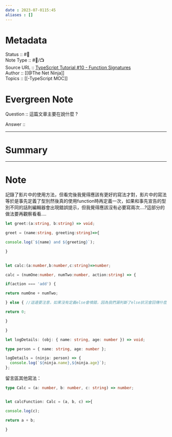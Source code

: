 ```yaml
---
date : 2023-07-0115:45
aliases : []
---
```

# Metadata
Status :: #🌱 <br>
Note Type :: #📨/📺 <br>
Source URL :: [TypeScript Tutorial #10 - Function Signatures](https://youtu.be/TZNbzyY6hMU) <br>
Author :: [[@The Net Ninja]]<br>
Topics :: [[-TypeScript MOC]]  

# Evergreen Note

Question :: 這篇文章主要在說什麼 ?

Answer ::

---

# Summary 

---

# Note
記錄了影片中的使用方法，但看完後我覺得應該有更好的寫法才對，影片中的寫法等於是事先定義了型別然後真的使用function時再定義一次，如果和事先宣告的型別不同的話則編輯器會出現錯誤提示，但我覺得應該沒有必要寫兩次....?這部分的做法要再觀察看看....
```ts
let greet:(a:string, b:string) => void;

greet = (name:string, greeting:string)=>{

console.log(`${name} and ${greeting}`);

}

  
let calc:(a:number,b:number,c:string)=>number;

calc = (numOne:number, numTwo:number, action:string) => {

if(action === 'add') {

return numOne + numTwo;

} else { //這邊要注意，如果沒有定義else會噴錯，因為我們漏判斷了else狀況會回傳什麼

return 0;

}

}

let logDetails: (obj: { name: string, age: number }) => void;

type person = { name: string, age: number };

logDetails = (ninja: person) => {
  console.log(`${ninja.name},${ninja.age}`);
};


```

留言區其他寫法：
```ts
type Calc = (a: number, b: number, c: string) => number;


let calcFunction: Calc = (a, b, c) =>{

console.log(c);

return a + b;

}
```